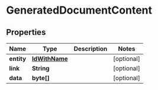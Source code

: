 
# GeneratedDocumentContent

## Properties
Name | Type | Description | Notes
------------ | ------------- | ------------- | -------------
**entity** | [**IdWithName**](IdWithName.md) |  |  [optional]
**link** | **String** |  |  [optional]
**data** | **byte[]** |  |  [optional]




